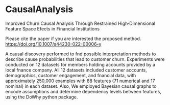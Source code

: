 # CausalAnalysis
Improved Churn Causal Analysis Through Restrained  High‑Dimensional Feature Space Efects in Financial Institutions

Please cite the paper if you are interested the proposed method.
https://doi.org/10.1007/s44230-022-00006-y

A causal discovery performed to fnd possible interpretation methods to describe cause probabilities that lead to customer churn.
Experiments were conducted on 12 datasets for members holding accounts provided by a local fnance company. All 12 datasets included customer accounts, demographics, customer engagement, and fnancial data, with approximately 250,000 examples with 88 features (71 numerical and 17 nominal) in each dataset. Also, We employed Bayesian causal graphs to encode assumptions and determine dependency levels between features, using the DoWhy python package. 

